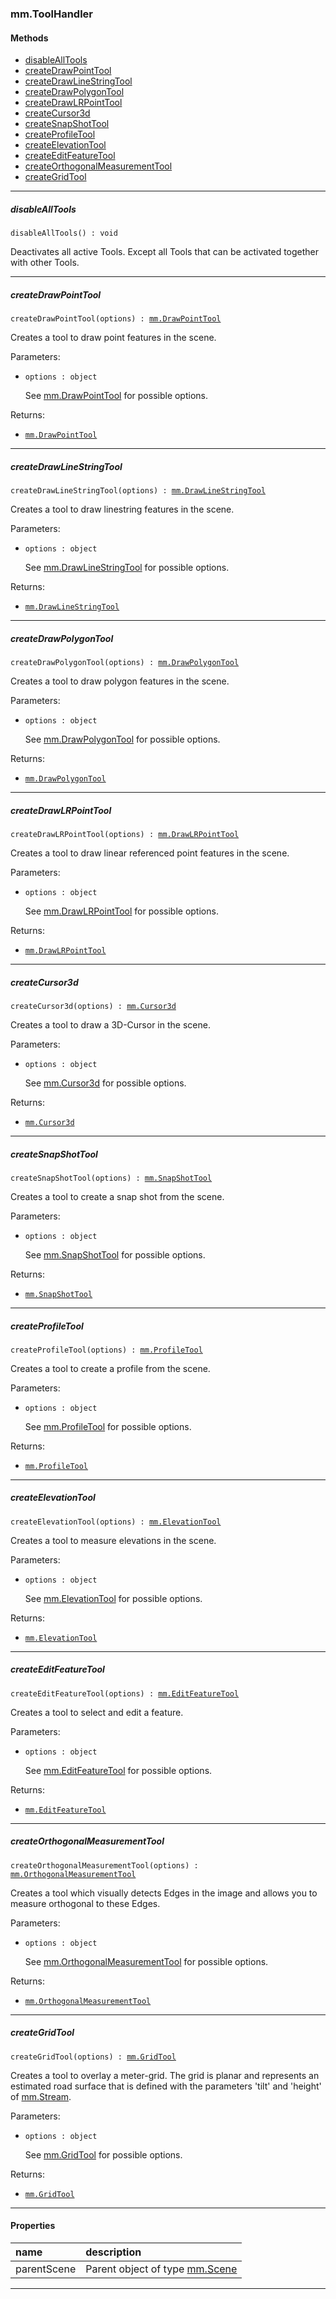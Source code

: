 ### mm.ToolHandler

#### Methods

* [disableAllTools](#disablealltools)
* [createDrawPointTool](#createdrawpointtool)
* [createDrawLineStringTool](#createdrawlinestringtool)
* [createDrawPolygonTool](#createdrawpolygontool)
* [createDrawLRPointTool](#createdrawlrpointtool)
* [createCursor3d](#createcursor3d)
* [createSnapShotTool](#createsnapshottool)
* [createProfileTool](#createprofiletool)
* [createElevationTool](#createelevationtool)
* [createEditFeatureTool](#createeditfeaturetool)
* [createOrthogonalMeasurementTool](#createorthogonalmeasurementtool)
* [createGridTool](#creategridtool)

***

##### disableAllTools  
`disableAllTools() : void`

Deactivates all active Tools. Except all Tools that can be activated together with other Tools.

***

##### createDrawPointTool  
`createDrawPointTool(options) : `[`mm.DrawPointTool`](r_drawpointtool.html)

Creates a tool to draw point features in the scene.

Parameters:
* `options : object`

  See [mm.DrawPointTool](r_drawpointtool.html) for possible options.
   
Returns:
* [`mm.DrawPointTool`](r_drawpointtool.html)

***

##### createDrawLineStringTool  
`createDrawLineStringTool(options) : `[`mm.DrawLineStringTool`](r_drawlinestringtool.html)

Creates a tool to draw linestring features in the scene.

Parameters:
* `options : object`

  See [mm.DrawLineStringTool](r_drawlinestringtool.html) for possible options.
   
Returns:
* [`mm.DrawLineStringTool`](r_drawlinestringtool.html)

***

##### createDrawPolygonTool  
`createDrawPolygonTool(options) : `[`mm.DrawPolygonTool`](r_drawpolygontool.html)

Creates a tool to draw polygon features in the scene.

Parameters:
* `options : object`

  See [mm.DrawPolygonTool](r_drawpolygontool.html) for possible options.
   
Returns:
* [`mm.DrawPolygonTool`](r_drawpolygontool.html)

***

##### createDrawLRPointTool  
`createDrawLRPointTool(options) : `[`mm.DrawLRPointTool`](r_drawlrpointtool.html)

Creates a tool to draw linear referenced point features in the scene.

Parameters:
* `options : object`

  See [mm.DrawLRPointTool](r_drawlrpointtool.html) for possible options.
   
Returns:
* [`mm.DrawLRPointTool`](r_drawlrpointtool.html)

***

##### createCursor3d  
`createCursor3d(options) : `[`mm.Cursor3d`](r_cursor3d.html)

Creates a tool to draw a 3D-Cursor in the scene.

Parameters:
* `options : object`

  See [mm.Cursor3d](r_cursor3d.html) for possible options.
   
Returns:
* [`mm.Cursor3d`](r_cursor3d.html)

***

##### createSnapShotTool   
`createSnapShotTool(options) : `[`mm.SnapShotTool`](r_snapshottool.html)

Creates a tool to create a snap shot from the scene.

Parameters:
* `options : object`

  See [mm.SnapShotTool](r_snapshottool.html) for possible options.
   
Returns:
* [`mm.SnapShotTool`](r_snapshottool.html)

***

##### createProfileTool   
`createProfileTool(options) : `[`mm.ProfileTool`](r_profiletool.html)

Creates a tool to create a profile from the scene.

Parameters:
* `options : object`

  See [mm.ProfileTool](r_profiletool.html) for possible options.
   
Returns:
* [`mm.ProfileTool`](r_profiletool.html)

***

##### createElevationTool   
`createElevationTool(options) : `[`mm.ElevationTool`](r_elevationtool.html)

Creates a tool to measure elevations in the scene.

Parameters:
* `options : object`

  See [mm.ElevationTool](r_elevationtool.html) for possible options.
   
Returns:
* [`mm.ElevationTool`](r_elevationtool.html)

***

##### createEditFeatureTool   
`createEditFeatureTool(options) : `[`mm.EditFeatureTool`](r_editfeaturetool.html)

Creates a tool to select and edit a feature.

Parameters:
* `options : object`

  See [mm.EditFeatureTool](r_editfeaturetool.html) for possible options.
   
Returns:
* [`mm.EditFeatureTool`](r_editfeaturetool.html)

***

##### createOrthogonalMeasurementTool    
`createOrthogonalMeasurementTool(options) : `[`mm.OrthogonalMeasurementTool`](r_orthogonalmeasurementtool.html)

Creates a tool which visually detects Edges in the image and allows you to measure orthogonal to these Edges.

Parameters:
* `options : object`

  See [mm.OrthogonalMeasurementTool](r_orthogonalmeasurementtool.html) for possible options.
   
Returns:
* [`mm.OrthogonalMeasurementTool`](r_orthogonalmeasurementtool.html)

***

##### createGridTool    
`createGridTool(options) : `[`mm.GridTool`](r_gridtool.html)

Creates a tool to overlay a meter-grid. The grid is planar and represents an estimated road surface that is defined 
with the parameters 'tilt' and 'height' of [mm.Stream](r_stream.html).

Parameters:
* `options : object`

  See [mm.GridTool](r_gridtool.html) for possible options.
   
Returns:
* [`mm.GridTool`](r_gridtool.html)

***

#### Properties

|name|description|
|:---|:----|
|parentScene|Parent object of type [mm.Scene](r_scene.html)|

***
